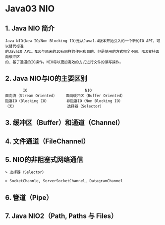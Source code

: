 # Java03 NIO

## 1. Java NIO 简介

    Java NIO(New IO/Non Blocking IO)是从Java1.4版本开始引入的一个新的IO API，可以替代标准
    的JavaIO API。NIO与原来的IO有同样的作用和目的，但是使用的方式完全不同，NIO支持面向缓冲区
    的、基于通道的IO操作。NIO将以更加高效的方式进行文件的读写操作。

## 2. Java NIO与IO的主要区别

            IO                          NIO
    面向流（Stream Oriented）    面向缓冲区（Buffer Oriented）
    阻塞IO（Blocking IO）        非阻塞IO（Non Blocking IO）
    （无）                       选择器（Selector）

## 3. 缓冲区（Buffer）和通道（Channel）

## 4. 文件通道（FileChannel）

## 5. NIO的非阻塞式网络通信

    > 选择器（Selector）

    > SocketChannle, ServerSocketChannel, DatagramChannel

## 6. 管道（Pipe）

## 7. Java NIO2（Path, Paths 与 Files）
